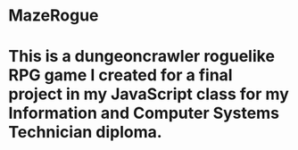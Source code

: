 # MazeRogue
# This is a dungeoncrawler roguelike RPG game I created for a final project in my JavaScript class for my Information and Computer Systems Technician diploma.

